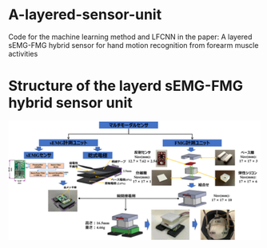 # A-layered-sensor-unit
Code for the machine learning method and LFCNN in the paper: A layered sEMG-FMG hybrid sensor for hand motion recognition from forearm muscle activities
# Structure of the layerd sEMG-FMG hybrid sensor unit
![overall structure](figure/the-layered-sensor-unit.png)
